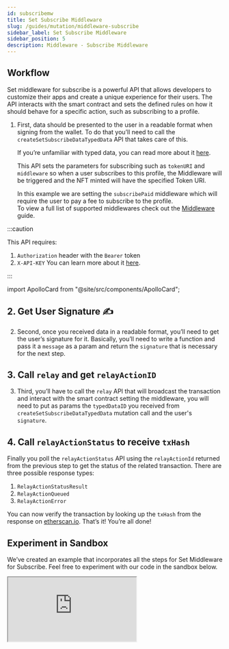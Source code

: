 ```yaml
---
id: subscribemw
title: Set Subscribe Middleware
slug: /guides/mutation/middleware-subscribe
sidebar_label: Set Subscribe Middleware
sidebar_position: 5
description: Middleware - Subscribe Middleware
---
```


## Workflow

Set middleware for subscribe is a powerful API that allows developers to customize their apps and create a unique experience for their users. The API interacts with the smart contract and sets the defined rules on how it should behave for a specific action, such as subscribing to a profile.

1. First, data should be presented to the user in a readable format when signing from the wallet. To do that you’ll need to call the `createSetSubscribeDataTypedData` API that takes care of this.

    If you’re unfamiliar with typed data, you can read more about it [here](https://eips.ethereum.org/EIPS/eip-712).

    This API sets the parameters for subscribing such as `tokenURI` and `middleware` so when a user subscribes to this profile, the Middleware will be triggered and the NFT minted will have the specified Token URI.

    In this example we are setting the `subscribePaid` middleware which will require the user to pay a fee to subscribe to the profile.<br/>
    To view a full list of supported middlewares check out the [Middleware](/core-concepts/middleware) guide.

:::caution

This API requires: 
1. `Authorization` header with the `Bearer` token 
2. `X-API-KEY` 
You can learn more about it [here](/guides/authentication/authentication).

:::

import ApolloCard from "@site/src/components/ApolloCard";

<ApolloCard queryName="createSetSubscribeDataTypedData" />

## 2. Get User Signature ✍️
2. Second, once you received data in a readable format, you’ll need to get the user’s signature for it. Basically, you’ll need to write a function and pass it a `message` as a param and return the `signature` that is necessary for the next step.

## 3. Call `relay` and get `relayActionID`
3. Third, you’ll have to call the `relay` API that will broadcast the transaction and interact with the smart contract setting the middleware, you will need to put as params the `typedDataID` you received from `createSetSubscribeDataTypedData` mutation call and the user's `signature`.

<ApolloCard queryName="relay" />

## 4. Call `relayActionStatus` to receive `txHash`
Finally you poll the `relayActionStatus` API using the `relayActionId` returned from the previous step to get the status of the related transaction. There are three possible response types:
1. `RelayActionStatusResult`
2. `RelayActionQueued`
3. `RelayActionError`

<ApolloCard queryName="relayActionStatus" />

You can now verify the transaction by looking up the `txHash` from the response on [etherscan.io](http://etherscan.io). That’s it! You’re all done!


## Experiment in Sandbox

We’ve created an example that incorporates all the steps for Set Middleware for Subscribe. Feel free to experiment with our code in the sandbox below.

<iframe src="https://codesandbox.io/embed/set-middleware-subscribe-bc24yk?codemirror=1&fontsize=14&hidenavigation=0&theme=dark&runonclick=1&view=split&module=/src/App.tsx"
     title="set-middleware-subscribe"
    allow="accelerometer; ambient-light-sensor; camera; encrypted-media; geolocation; gyroscope; hid; microphone; midi; payment; usb; vr; xr-spatial-tracking"
    sandbox="allow-forms allow-modals allow-popups allow-presentation allow-same-origin allow-scripts"
></iframe>
